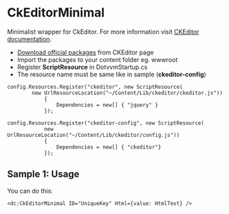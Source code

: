 # CkEditorMinimal

Minimalist wrapper for CkEditor. For more information visit [CKEditor documentation](https://docs.ckeditor.com/).

+  [Download official packages](https://ckeditor.com/download) from CKEditor page
+  Import the packages to your content folder eg. wwwroot
+  Register **ScriptResource** in DotvvmStartup.cs 
+  The resource name must be same like in sample (**ckeditor-config**)

```CSHARP
config.Resources.Register("ckeditor", new ScriptResource(
	    new UrlResourceLocation("~/Content/Lib/ckeditor/ckeditor.js"))
            {
                Dependencies = new[] { "jquery" }
            });

config.Resources.Register("ckeditor-config", new ScriptResource(
            new UrlResourceLocation("~/Content/Lib/ckeditor/config.js"))
            {
                Dependencies = new[] { "ckeditor"}
            });
```

## Sample 1: Usage

You can do this:

```DOTHTML
<dc:CkEditorMinimal ID="UniqueKey" Html={value: HtmlText} />
```

